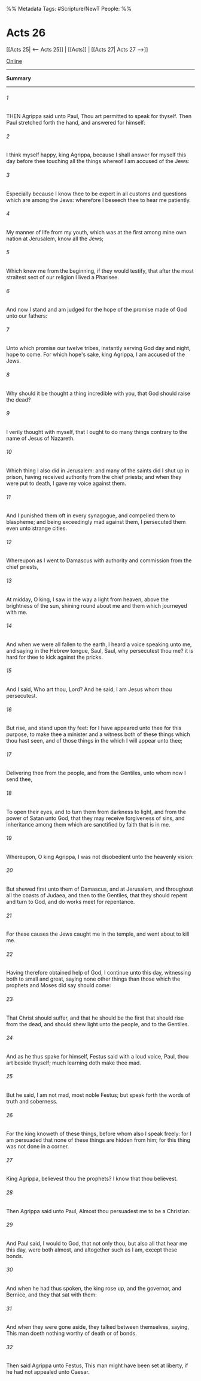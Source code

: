 %% Metadata
Tags: #Scripture/NewT
People: 
%%
# Acts 26
[[Acts 25| <-- Acts 25]] | [[Acts]] | [[Acts 27| Acts 27 -->]]

[Online](https://churchofjesuschrist.org/study/scriptures/nt/acts/26?lang=eng)

---
__Summary__



---
###### 1
THEN Agrippa said unto Paul, Thou art permitted to speak for thyself. Then Paul stretched forth the hand, and answered for himself:
###### 2
I think myself happy, king Agrippa, because I shall answer for myself this day before thee touching all the things whereof I am accused of the Jews:
###### 3
Especially because I know thee to be expert in all customs and questions which are among the Jews: wherefore I beseech thee to hear me patiently.
###### 4
My manner of life from my youth, which was at the first among mine own nation at Jerusalem, know all the Jews;
###### 5
Which knew me from the beginning, if they would testify, that after the most straitest sect of our religion I lived a Pharisee.
###### 6
And now I stand and am judged for the hope of the promise made of God unto our fathers:
###### 7
Unto which promise our twelve tribes, instantly serving God day and night, hope to come. For which hope's sake, king Agrippa, I am accused of the Jews.
###### 8
Why should it be thought a thing incredible with you, that God should raise the dead?
###### 9
I verily thought with myself, that I ought to do many things contrary to the name of Jesus of Nazareth.
###### 10
Which thing I also did in Jerusalem: and many of the saints did I shut up in prison, having received authority from the chief priests; and when they were put to death, I gave my voice against them.
###### 11
And I punished them oft in every synagogue, and compelled them to blaspheme; and being exceedingly mad against them, I persecuted them even unto strange cities.
###### 12
Whereupon as I went to Damascus with authority and commission from the chief priests,
###### 13
At midday, O king, I saw in the way a light from heaven, above the brightness of the sun, shining round about me and them which journeyed with me.
###### 14
And when we were all fallen to the earth, I heard a voice speaking unto me, and saying in the Hebrew tongue, Saul, Saul, why persecutest thou me? it is hard for thee to kick against the pricks.
###### 15
And I said, Who art thou, Lord? And he said, I am Jesus whom thou persecutest.
###### 16
But rise, and stand upon thy feet: for I have appeared unto thee for this purpose, to make thee a minister and a witness both of these things which thou hast seen, and of those things in the which I will appear unto thee;
###### 17
Delivering thee from the people, and from the Gentiles, unto whom now I send thee,
###### 18
To open their eyes, and to turn them from darkness to light, and from the power of Satan unto God, that they may receive forgiveness of sins, and inheritance among them which are sanctified by faith that is in me.
###### 19
Whereupon, O king Agrippa, I was not disobedient unto the heavenly vision:
###### 20
But shewed first unto them of Damascus, and at Jerusalem, and throughout all the coasts of Judaea, and then to the Gentiles, that they should repent and turn to God, and do works meet for repentance.
###### 21
For these causes the Jews caught me in the temple, and went about to kill me.
###### 22
Having therefore obtained help of God, I continue unto this day, witnessing both to small and great, saying none other things than those which the prophets and Moses did say should come:
###### 23
That Christ should suffer, and that he should be the first that should rise from the dead, and should shew light unto the people, and to the Gentiles.
###### 24
And as he thus spake for himself, Festus said with a loud voice, Paul, thou art beside thyself; much learning doth make thee mad.
###### 25
But he said, I am not mad, most noble Festus; but speak forth the words of truth and soberness.
###### 26
For the king knoweth of these things, before whom also I speak freely: for I am persuaded that none of these things are hidden from him; for this thing was not done in a corner.
###### 27
King Agrippa, believest thou the prophets? I know that thou believest.
###### 28
Then Agrippa said unto Paul, Almost thou persuadest me to be a Christian.
###### 29
And Paul said, I would to God, that not only thou, but also all that hear me this day, were both almost, and altogether such as I am, except these bonds.
###### 30
And when he had thus spoken, the king rose up, and the governor, and Bernice, and they that sat with them:
###### 31
And when they were gone aside, they talked between themselves, saying, This man doeth nothing worthy of death or of bonds.
###### 32
Then said Agrippa unto Festus, This man might have been set at liberty, if he had not appealed unto Caesar.



